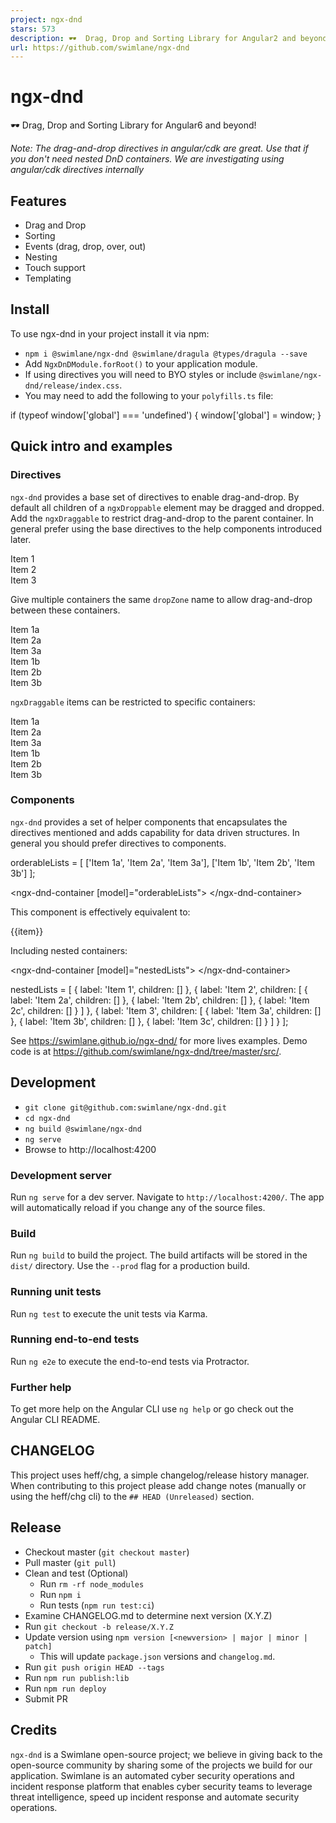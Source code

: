 ```yaml
---
project: ngx-dnd
stars: 573
description: 🕶  Drag, Drop and Sorting Library for Angular2 and beyond!
url: https://github.com/swimlane/ngx-dnd
---
```


ngx-dnd
=======

🕶 Drag, Drop and Sorting Library for Angular6 and beyond!

_Note: The drag-and-drop directives in angular/cdk are great. Use that if you don't need nested DnD containers. We are investigating using angular/cdk directives internally_

Features
--------

-   Drag and Drop
-   Sorting
-   Events (drag, drop, over, out)
-   Nesting
-   Touch support
-   Templating

Install
-------

To use ngx-dnd in your project install it via npm:

-   `npm i @swimlane/ngx-dnd @swimlane/dragula @types/dragula --save`
-   Add `NgxDnDModule.forRoot()` to your application module.
-   If using directives you will need to BYO styles or include `@swimlane/ngx-dnd/release/index.css`.
-   You may need to add the following to your `polyfills.ts` file:

if (typeof window\['global'\] \=== 'undefined') {
  window\['global'\] \= window;
}

Quick intro and examples
------------------------

### Directives

`ngx-dnd` provides a base set of directives to enable drag-and-drop. By default all children of a `ngxDroppable` element may be dragged and dropped. Add the `ngxDraggable` to restrict drag-and-drop to the parent container. In general prefer using the base directives to the help components introduced later.

<div class\="ngx-dnd-container" ngxDroppable\>
  <div class\="ngx-dnd-item" ngxDraggable\>Item 1</div\>
  <div class\="ngx-dnd-item" ngxDraggable\>Item 2</div\>
  <div class\="ngx-dnd-item" ngxDraggable\>Item 3</div\>
</div\>

Give multiple containers the same `dropZone` name to allow drag-and-drop between these containers.

<div class\="ngx-dnd-container" ngxDroppable\="example"\>
  <div class\="ngx-dnd-item" ngxDraggable\>Item 1a</div\>
  <div class\="ngx-dnd-item" ngxDraggable\>Item 2a</div\>
  <div class\="ngx-dnd-item" ngxDraggable\>Item 3a</div\>
</div\>
<div class\="ngx-dnd-container" ngxDroppable\="example"\>
  <div class\="ngx-dnd-item" ngxDraggable\>Item 1b</div\>
  <div class\="ngx-dnd-item" ngxDraggable\>Item 2b</div\>
  <div class\="ngx-dnd-item" ngxDraggable\>Item 3b</div\>
</div\>

`ngxDraggable` items can be restricted to specific containers:

<div class\="ngx-dnd-container" ngxDroppable\>
  <div class\="ngx-dnd-item" \[ngxDraggable\]\="\['example-target'\]"\>Item 1a</div\>
  <div class\="ngx-dnd-item" \[ngxDraggable\]\="\['example-target'\]"\>Item 2a</div\>
  <div class\="ngx-dnd-item" \[ngxDraggable\]\="\['example-target'\]"\>Item 3a</div\>
</div\>
<div class\="ngx-dnd-container" ngxDroppable\="example-target"\>
  <div class\="ngx-dnd-item" ngxDraggable\>Item 1b</div\>
  <div class\="ngx-dnd-item" ngxDraggable\>Item 2b</div\>
  <div class\="ngx-dnd-item" ngxDraggable\>Item 3b</div\>
</div\>

### Components

`ngx-dnd` provides a set of helper components that encapsulates the directives mentioned and adds capability for data driven structures. In general you should prefer directives to components.

orderableLists \= \[
  \['Item 1a', 'Item 2a', 'Item 3a'\],
  \['Item 1b', 'Item 2b', 'Item 3b'\]
\];

<ngx-dnd-container \[model\]\="orderableLists"\> </ngx-dnd-container\>

This component is effectively equivalent to:

<div class\="ngx-dnd-container" ngxDroppable \[model\]\="orderableLists"\>
  <div class\="ngx-dnd-item" ngxDraggable \[model\]\="item" \*ngFor\="let item of orderableLists"\>{{item}}</div\>
</div\>

Including nested containers:

<ngx-dnd-container \[model\]\="nestedLists"\> </ngx-dnd-container\>

nestedLists \= \[
  {
    label: 'Item 1',
    children: \[\]
  },
  {
    label: 'Item 2',
    children: \[
      {
        label: 'Item 2a',
        children: \[\]
      },
      {
        label: 'Item 2b',
        children: \[\]
      },
      {
        label: 'Item 2c',
        children: \[\]
      }
    \]
  },
  {
    label: 'Item 3',
    children: \[
      {
        label: 'Item 3a',
        children: \[\]
      },
      {
        label: 'Item 3b',
        children: \[\]
      },
      {
        label: 'Item 3c',
        children: \[\]
      }
    \]
  }
\];

See https://swimlane.github.io/ngx-dnd/ for more lives examples. Demo code is at https://github.com/swimlane/ngx-dnd/tree/master/src/.

Development
-----------

-   `git clone git@github.com:swimlane/ngx-dnd.git`
-   `cd ngx-dnd`
-   `ng build @swimlane/ngx-dnd`
-   `ng serve`
-   Browse to http://localhost:4200

### Development server

Run `ng serve` for a dev server. Navigate to `http://localhost:4200/`. The app will automatically reload if you change any of the source files.

### Build

Run `ng build` to build the project. The build artifacts will be stored in the `dist/` directory. Use the `--prod` flag for a production build.

### Running unit tests

Run `ng test` to execute the unit tests via Karma.

### Running end-to-end tests

Run `ng e2e` to execute the end-to-end tests via Protractor.

### Further help

To get more help on the Angular CLI use `ng help` or go check out the Angular CLI README.

CHANGELOG
---------

This project uses heff/chg, a simple changelog/release history manager. When contributing to this project please add change notes (manually or using the heff/chg cli) to the `## HEAD (Unreleased)` section.

Release
-------

-   Checkout master (`git checkout master`)
-   Pull master (`git pull`)
-   Clean and test (Optional)
    -   Run `rm -rf node_modules`
    -   Run `npm i`
    -   Run tests (`npm run test:ci`)
-   Examine CHANGELOG.md to determine next version (X.Y.Z)
-   Run `git checkout -b release/X.Y.Z`
-   Update version using `npm version [<newversion> | major | minor | patch]`
    -   This will update `package.json` versions and `changelog.md`.
-   Run `git push origin HEAD --tags`
-   Run `npm run publish:lib`
-   Run `npm run deploy`
-   Submit PR

Credits
-------

`ngx-dnd` is a Swimlane open-source project; we believe in giving back to the open-source community by sharing some of the projects we build for our application. Swimlane is an automated cyber security operations and incident response platform that enables cyber security teams to leverage threat intelligence, speed up incident response and automate security operations.
